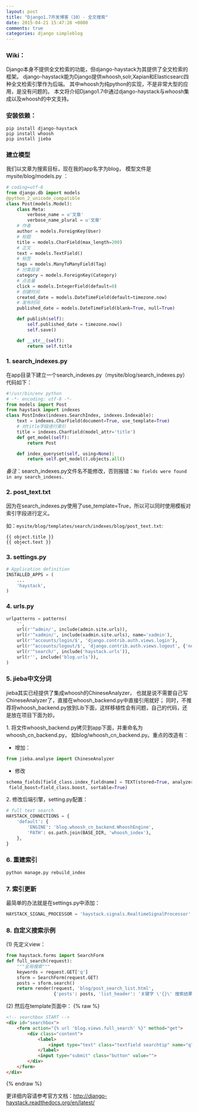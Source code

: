 ```yaml
---
layout: post
title: "Django1.7开发博客（10）- 全文搜索"
date: 2015-04-21 15:47:28 +0800
comments: true
categories: django simpleblog
---
```


### Wiki：
Django本身不提供全文检索的功能，但django-haystack为其提供了全文检索的框架。
django-haystack能为Django提供whoosh,solr,Xapian和Elasticsearc四种全文检索引擎作为后端。
其中whoosh为纯python的实现，不是非常大型的应用，是没有问题的。
本文将介绍Django1.7中通过django-haystack与whoosh集成以及whoosh的中文支持。

### 安装依赖：
```
pip install django-haystack
pip install whoosh
pip install jieba
```

### 建立模型
我们以文章为搜索目标，现在我的app名字为blog，
模型文件是mysite/blog/models.py ：<!--more-->

``` python
# coding=utf-8
from django.db import models
@python_2_unicode_compatible
class Post(models.Model):
    class Meta:
        verbose_name = u'文章'
        verbose_name_plural = u'文章'
    # 作者
    author = models.ForeignKey(User)
    # 标题
    title = models.CharField(max_length=200)
    # 正文
    text = models.TextField()
    # 标签
    tags = models.ManyToManyField(Tag)
    # 分类目录
    category = models.ForeignKey(Category)
    # 点击量
    click = models.IntegerField(default=0)
    # 创建时间
    created_date = models.DateTimeField(default=timezone.now)
    # 发布时间
    published_date = models.DateTimeField(blank=True, null=True)

    def publish(self):
        self.published_date = timezone.now()
        self.save()

    def __str__(self):
        return self.title
```

### 1. search_indexes.py
在app目录下建立一个search_indexes.py（mysite/blog/search_indexes.py）代码如下：

``` python
#!/usr/bin/env python
# -*- encoding: utf-8 -*-
from models import Post
from haystack import indexes
class PostIndex(indexes.SearchIndex, indexes.Indexable):
    text = indexes.CharField(document=True, use_template=True)
    # 对title字段进行索引
    title = indexes.CharField(model_attr='title')
    def get_model(self):
        return Post

    def index_queryset(self, using=None):
        return self.get_model().objects.all()
```

*备注*：search_indexes.py文件名不能修改，否则报错：`No fields were found in any search_indexes.`

### 2. post_text.txt
因为在search_indexes.py使用了use_template=True，所以可以同时使用模板对索引字段进行定义。

如：`mysite/blog/templates/search/indexes/blog/post_text.txt`:

```
{{ object.title }}
{{ object.text }}
```

### 3. settings.py

``` python
# Application definition
INSTALLED_APPS = (
    ...
    'haystack',
)
```

### 4. urls.py

``` python
urlpatterns = patterns(
    '',
    url(r'^admin/', include(admin.site.urls)),
    url(r'^xadmin/', include(xadmin.site.urls), name='xadmin'),
    url(r'^accounts/login/$', 'django.contrib.auth.views.login'),
    url(r'^accounts/logout/$', 'django.contrib.auth.views.logout', {'next_page': '/'}),
    url(r'^search/', include('haystack.urls')),
    url(r'', include('blog.urls')),
)
```

### 5. jieba中文分词
jieba其实已经提供了集成whoosh的ChineseAnalyzer，
也就是说不需要自己写ChineseAnalyzer了，直接在whoosh_backend.py中直接引用就好；
同时，不推荐将whoosh_backend.py放到Lib下面，这样移植性会有问题，自己的代码，还是放在项目下面为妙。

1\. 将文件whoosh_backend.py拷贝到app下面，并重命名为whoosh_cn_backend.py，
如blog/whoosh_cn_backend.py。重点的改造有：

* 增加：
``` python
from jieba.analyse import ChineseAnalyzer
```
* 修改
``` python
schema_fields[field_class.index_fieldname] = TEXT(stored=True, analyzer=ChineseAnalyzer(),
 field_boost=field_class.boost, sortable=True)
```
2\. 修改后端引擎，setting.py配置：

``` python
# full text search
HAYSTACK_CONNECTIONS = {
    'default': {
        'ENGINE': 'blog.whoosh_cn_backend.WhooshEngine',
        'PATH': os.path.join(BASE_DIR, 'whoosh_index'),
    },
}
```
### 6. 重建索引

``` python
python manage.py rebuild_index
```
### 7. 索引更新
最简单的办法就是在settings.py中添加：
``` python
HAYSTACK_SIGNAL_PROCESSOR = 'haystack.signals.RealtimeSignalProcessor'
```
### 8. 自定义搜索示例
(1) 先定义view：

``` python
from haystack.forms import SearchForm
def full_search(request):
    """全局搜索"""
    keywords = request.GET['q']
    sform = SearchForm(request.GET)
    posts = sform.search()
    return render(request, 'blog/post_search_list.html',
                  {'posts': posts, 'list_header': '关键字 \'{}\' 搜索结果'.format(keywords)})
```

(2) 然后在template页面中：
{% raw %}

``` html
<!-- searchbox START -->
<div id="searchbox">
    <form action="{% url 'blog.views.full_search' %}" method="get">
        <div class="content">
            <label>
                <input type="text" class="textfield searchtip" name="q" size="24" value="">
            </label>
            <input type="submit" class="button" value="">
        </div>
    </form>
</div>
```
{% endraw %}

更详细内容请参考官方文档：<http://django-haystack.readthedocs.org/en/latest/>
